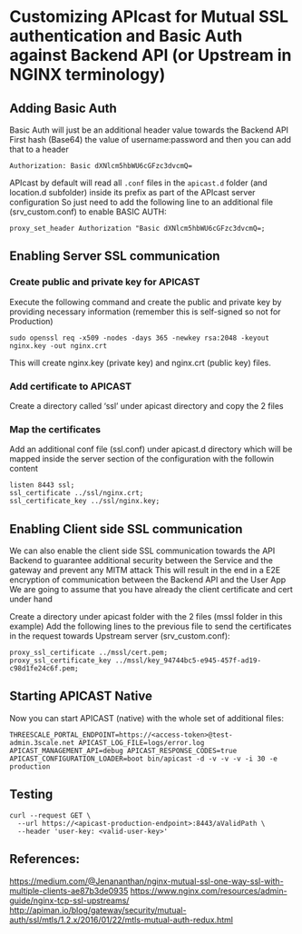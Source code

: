 # Customizing APIcast for Mutual SSL authentication and Basic Auth against Backend API (or Upstream in NGINX terminology)

## Adding Basic Auth
Basic Auth will just be an additional header value towards the Backend API
First hash (Base64) the value of username:password and then you can add that to a header
```
Authorization: Basic dXNlcm5hbWU6cGFzc3dvcmQ=
```

APIcast by default will read all `.conf` files in the `apicast.d` folder (and location.d subfolder) inside its prefix as part of the APIcast server configuration
So just need to add the following line to an additional file (srv_custom.conf) to enable BASIC AUTH:
```
proxy_set_header Authorization "Basic dXNlcm5hbWU6cGFzc3dvcmQ=;
```

## Enabling Server SSL communication
### Create public and private key for APICAST
Execute the following command and create the public and private key by providing necessary information (remember this is self-signed so not for Production)
```
sudo openssl req -x509 -nodes -days 365 -newkey rsa:2048 -keyout nginx.key -out nginx.crt
```
This will create nginx.key (private key) and nginx.crt (public key) files.

### Add certificate to APICAST
Create a directory called ‘ssl’ under apicast directory and copy the 2 files

### Map the certificates
Add an additional conf file (ssl.conf) under apicast.d directory which will be mapped inside the server section of the configuration
with the followin content
```
listen 8443 ssl;
ssl_certificate ../ssl/nginx.crt;
ssl_certificate_key ../ssl/nginx.key;
```

## Enabling Client side SSL communication
We can also enable the client side SSL communication towards the API Backend to guarantee additional security between the Service and the gateway and prevent any MITM attack
This will result in the end in a E2E encryption of communication between the Backend API and the User App
We are going to assume that you have already the client certificate and cert under hand

Create a directory under apicast folder with the 2 files (mssl folder in this example)
Add the following lines to the previous file to send the certificates in the request towards Upstream server (srv_custom.conf):
```
proxy_ssl_certificate ../mssl/cert.pem;
proxy_ssl_certificate_key ../mssl/key_94744bc5-e945-457f-ad19-c98d1fe24c6f.pem;
```

## Starting APICAST Native
Now you can start APICAST (native) with the whole set of additional files:
```
THREESCALE_PORTAL_ENDPOINT=https://<access-token>@test-admin.3scale.net APICAST_LOG_FILE=logs/error.log APICAST_MANAGEMENT_API=debug APICAST_RESPONSE_CODES=true APICAST_CONFIGURATION_LOADER=boot bin/apicast -d -v -v -v -i 30 -e production
```

## Testing
```
curl --request GET \
  --url https://<apicast-production-endpoint>:8443/aValidPath \
  --header 'user-key: <valid-user-key>'
```

## References:
https://medium.com/@Jenananthan/nginx-mutual-ssl-one-way-ssl-with-multiple-clients-ae87b3de0935
https://www.nginx.com/resources/admin-guide/nginx-tcp-ssl-upstreams/
http://apiman.io/blog/gateway/security/mutual-auth/ssl/mtls/1.2.x/2016/01/22/mtls-mutual-auth-redux.html
